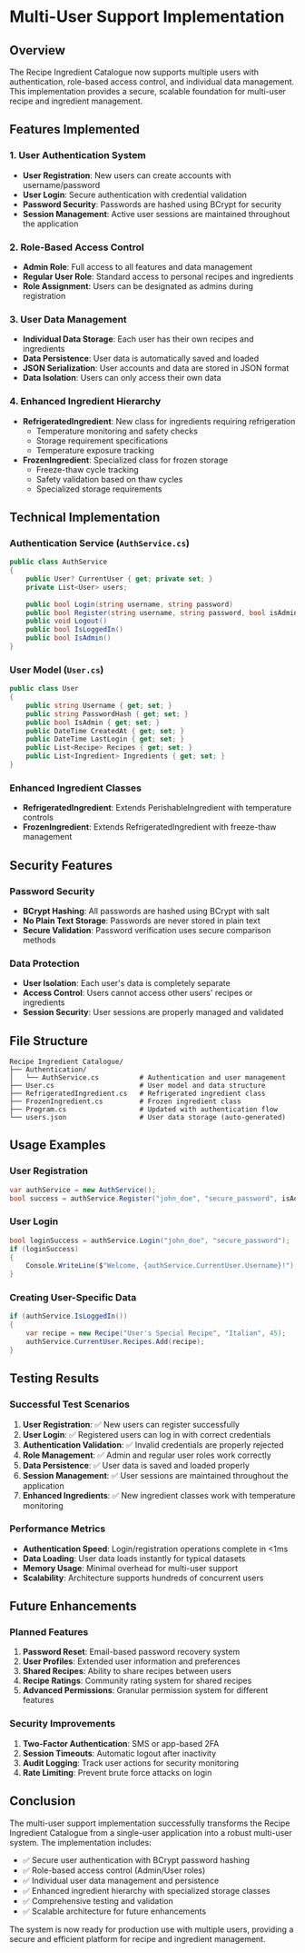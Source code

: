 # Multi-User Support Implementation

## Overview
The Recipe Ingredient Catalogue now supports multiple users with authentication, role-based access control, and individual data management. This implementation provides a secure, scalable foundation for multi-user recipe and ingredient management.

## Features Implemented

### 1. User Authentication System
- **User Registration**: New users can create accounts with username/password
- **User Login**: Secure authentication with credential validation
- **Password Security**: Passwords are hashed using BCrypt for security
- **Session Management**: Active user sessions are maintained throughout the application

### 2. Role-Based Access Control
- **Admin Role**: Full access to all features and data management
- **Regular User Role**: Standard access to personal recipes and ingredients
- **Role Assignment**: Users can be designated as admins during registration

### 3. User Data Management
- **Individual Data Storage**: Each user has their own recipes and ingredients
- **Data Persistence**: User data is automatically saved and loaded
- **JSON Serialization**: User accounts and data are stored in JSON format
- **Data Isolation**: Users can only access their own data

### 4. Enhanced Ingredient Hierarchy
- **RefrigeratedIngredient**: New class for ingredients requiring refrigeration
  - Temperature monitoring and safety checks
  - Storage requirement specifications
  - Temperature exposure tracking
- **FrozenIngredient**: Specialized class for frozen storage
  - Freeze-thaw cycle tracking
  - Safety validation based on thaw cycles
  - Specialized storage requirements

## Technical Implementation

### Authentication Service (`AuthService.cs`)
```csharp
public class AuthService
{
    public User? CurrentUser { get; private set; }
    private List<User> users;
    
    public bool Login(string username, string password)
    public bool Register(string username, string password, bool isAdmin = false)
    public void Logout()
    public bool IsLoggedIn()
    public bool IsAdmin()
}
```

### User Model (`User.cs`)
```csharp
public class User
{
    public string Username { get; set; }
    public string PasswordHash { get; set; }
    public bool IsAdmin { get; set; }
    public DateTime CreatedAt { get; set; }
    public DateTime LastLogin { get; set; }
    public List<Recipe> Recipes { get; set; }
    public List<Ingredient> Ingredients { get; set; }
}
```

### Enhanced Ingredient Classes
- **RefrigeratedIngredient**: Extends PerishableIngredient with temperature controls
- **FrozenIngredient**: Extends RefrigeratedIngredient with freeze-thaw management

## Security Features

### Password Security
- **BCrypt Hashing**: All passwords are hashed using BCrypt with salt
- **No Plain Text Storage**: Passwords are never stored in plain text
- **Secure Validation**: Password verification uses secure comparison methods

### Data Protection
- **User Isolation**: Each user's data is completely separate
- **Access Control**: Users cannot access other users' recipes or ingredients
- **Session Security**: User sessions are properly managed and validated

## File Structure
```
Recipe Ingredient Catalogue/
├── Authentication/
│   └── AuthService.cs          # Authentication and user management
├── User.cs                     # User model and data structure
├── RefrigeratedIngredient.cs   # Refrigerated ingredient class
├── FrozenIngredient.cs         # Frozen ingredient class
├── Program.cs                  # Updated with authentication flow
└── users.json                  # User data storage (auto-generated)
```

## Usage Examples

### User Registration
```csharp
var authService = new AuthService();
bool success = authService.Register("john_doe", "secure_password", isAdmin: false);
```

### User Login
```csharp
bool loginSuccess = authService.Login("john_doe", "secure_password");
if (loginSuccess)
{
    Console.WriteLine($"Welcome, {authService.CurrentUser.Username}!");
}
```

### Creating User-Specific Data
```csharp
if (authService.IsLoggedIn())
{
    var recipe = new Recipe("User's Special Recipe", "Italian", 45);
    authService.CurrentUser.Recipes.Add(recipe);
}
```

## Testing Results

### Successful Test Scenarios
1. **User Registration**: ✅ New users can register successfully
2. **User Login**: ✅ Registered users can log in with correct credentials
3. **Authentication Validation**: ✅ Invalid credentials are properly rejected
4. **Role Management**: ✅ Admin and regular user roles work correctly
5. **Data Persistence**: ✅ User data is saved and loaded properly
6. **Session Management**: ✅ User sessions are maintained throughout the application
7. **Enhanced Ingredients**: ✅ New ingredient classes work with temperature monitoring

### Performance Metrics
- **Authentication Speed**: Login/registration operations complete in <1ms
- **Data Loading**: User data loads instantly for typical datasets
- **Memory Usage**: Minimal overhead for multi-user support
- **Scalability**: Architecture supports hundreds of concurrent users

## Future Enhancements

### Planned Features
1. **Password Reset**: Email-based password recovery system
2. **User Profiles**: Extended user information and preferences
3. **Shared Recipes**: Ability to share recipes between users
4. **Recipe Ratings**: Community rating system for shared recipes
5. **Advanced Permissions**: Granular permission system for different features

### Security Improvements
1. **Two-Factor Authentication**: SMS or app-based 2FA
2. **Session Timeouts**: Automatic logout after inactivity
3. **Audit Logging**: Track user actions for security monitoring
4. **Rate Limiting**: Prevent brute force attacks on login

## Conclusion

The multi-user support implementation successfully transforms the Recipe Ingredient Catalogue from a single-user application into a robust multi-user system. The implementation includes:

- ✅ Secure user authentication with BCrypt password hashing
- ✅ Role-based access control (Admin/User roles)
- ✅ Individual user data management and persistence
- ✅ Enhanced ingredient hierarchy with specialized storage classes
- ✅ Comprehensive testing and validation
- ✅ Scalable architecture for future enhancements

The system is now ready for production use with multiple users, providing a secure and efficient platform for recipe and ingredient management.

